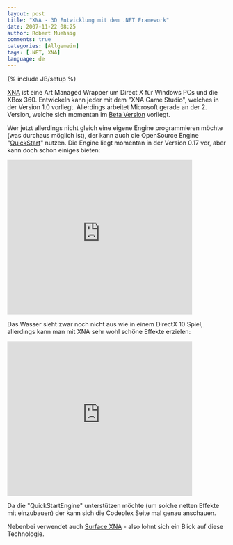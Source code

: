 ```yaml
---
layout: post
title: "XNA - 3D Entwicklung mit dem .NET Framework"
date: 2007-11-22 08:25
author: Robert Muehsig
comments: true
categories: [Allgemein]
tags: [.NET, XNA]
language: de
---
```

{% include JB/setup %}
<p><a href="http://de.wikipedia.org/wiki/XNA_%28Microsoft%29">XNA</a> ist eine Art Managed Wrapper um Direct X für Windows PCs und die XBox 360. Entwickeln kann jeder mit dem "XNA Game Studio", welches in der Version 1.0 vorliegt. Allerdings arbeitet Microsoft gerade an der 2. Version, welche sich momentan im <a href="http://creators.xna.com/beta/betahome.aspx">Beta Version</a> vorliegt.</p> <p>Wer jetzt allerdings nicht gleich eine eigene Engine programmieren möchte (was durchaus möglich ist), der kann auch die OpenSource Engine "<a href="http://www.codeplex.com/QuickStartEngine">QuickStart</a>" nutzen. Die Engine liegt momentan in der Version 0.17 vor, aber kann doch schon einiges bieten:</p> <p><embed src="http://www.youtube.com/v/Jd_cC6AANes&amp;rel=1" width="425" height="355" type="application/x-shockwave-flash" wmode="transparent"></p> <p>Das Wasser sieht zwar noch nicht aus wie in einem DirectX 10 Spiel, allerdings kann man mit XNA sehr wohl schöne Effekte erzielen:</p> <p><embed src="http://www.youtube.com/v/GnVw9GA2wZg&amp;rel=1" width="425" height="355" type="application/x-shockwave-flash" wmode="transparent"></p> <p>Da die "QuickStartEngine" unterstützen möchte (um solche netten Effekte mit einzubauen) der kann sich die Codeplex Seite mal genau anschauen.</p> <p>Nebenbei verwendet auch <a href="http://blogs.msdn.com/surface/archive/2007/11/06/development-frameworks.aspx">Surface XNA</a> - also lohnt sich ein Blick auf diese Technologie.</p></embed>
